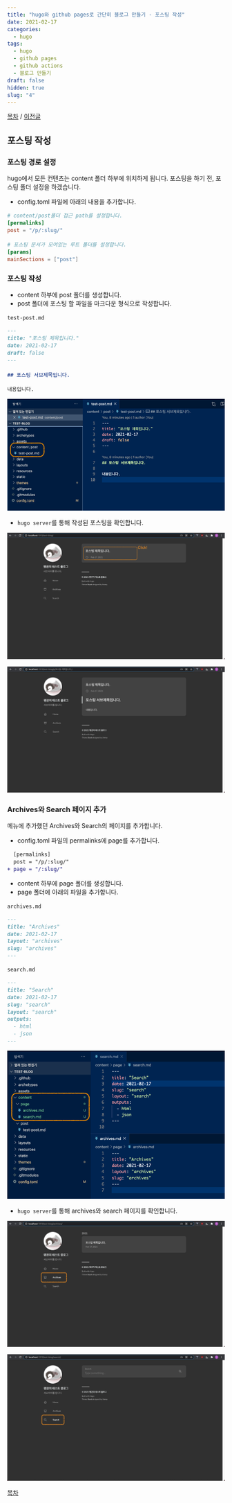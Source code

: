 ```yaml
---
title: "hugo와 github pages로 간단히 블로그 만들기 - 포스팅 작성"
date: 2021-02-17
categories:
  - hugo
tags:
  - hugo
  - github pages
  - github actions
  - 블로그 만들기
draft: false
hidden: true
slug: "4"
---
```


[목차](../index/) / [이전글](../3)

## 포스팅 작성

### 포스팅 경로 설정

hugo에서 모든 컨텐츠는 content 폴더 하부에 위치하게 됩니다. 포스팅을 하기 전, 포스팅 폴더 설정을 하겠습니다.

- config.toml 파일에 아래의 내용을 추가합니다.

```toml
# content/post폴더 접근 path를 설정합니다.
[permalinks]
post = "/p/:slug/"

# 포스팅 문서가 모여있는 루트 폴더를 설정합니다.
[params]
mainSections = ["post"]
```

### 포스팅 작성

- content 하부에 post 폴더를 생성합니다.
- post 폴더에 포스팅 할 파일을 마크다운 형식으로 작성합니다.

`test-post.md`
```markdown
---
title: "포스팅 제목입니다."
date: 2021-02-17
draft: false
---

## 포스팅 서브제목입니다.

내용입니다.

```

![](1.png)

- `hugo server`를 통해 작성된 포스팅을 확인합니다.

![](2.png)

![](3.png)

### Archives와 Search 페이지 추가

메뉴에 추가했던 Archives와 Search의 페이지를 추가합니다.

- config.toml 파일의 permalinks에 page를 추가합니다.

```diff
  [permalinks]
  post = "/p/:slug/"
+ page = "/:slug/"
```

- content 하부에 page 폴더를 생성합니다.
- page 폴더에 아래의 파일을 추가합니다.

`archives.md`
```markdown
---
title: "Archives"
date: 2021-02-17
layout: "archives"
slug: "archives"
---

```

`search.md`
```markdown
---
title: "Search"
date: 2021-02-17
slug: "search"
layout: "search"
outputs:
  - html
  - json
---

```

![](4.png)

- `hugo server`를 통해 archives와 search 페이지를 확인합니다.

![](5.png)

![](6.png)

[목차](../index/)
